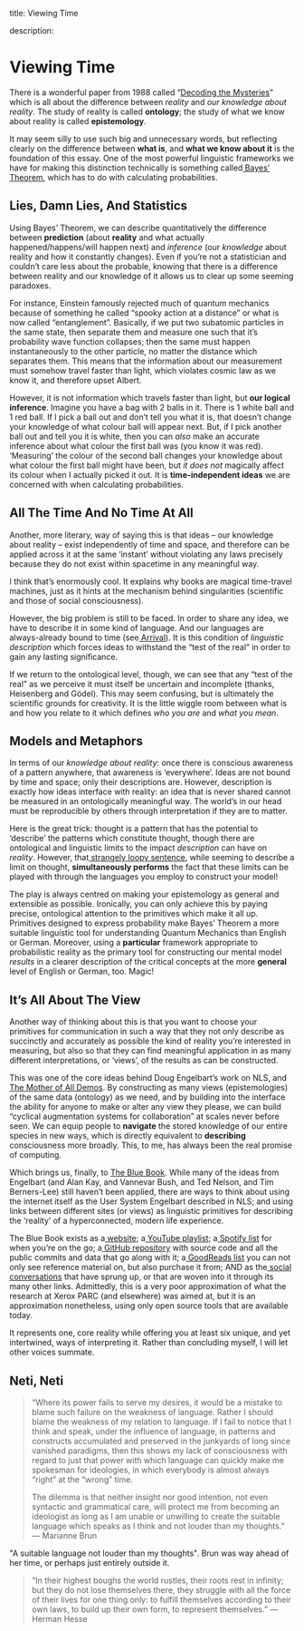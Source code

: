 title: Viewing Time

description:

# Viewing Time

There is a wonderful paper from 1988 called “[Decoding the Mysteries](https://bayes.wustl.edu/etj/articles/cmystery.pdf)” which is all about the difference between _reality_ and _our knowledge about reality_. The study of reality is called **ontology**; the study of what we know about reality is called **epistemology**.

It may seem silly to use such big and unnecessary words, but reflecting clearly on the difference between **what is**, and **what we know about it** is the foundation of this essay. One of the most powerful linguistic frameworks we have for making this distinction technically is something called[ Bayes’ Theorem](https://en.wikipedia.org/wiki/Bayes%27_theorem), which has to do with calculating probabilities.


## Lies, Damn Lies, And Statistics

Using Bayes’ Theorem, we can describe quantitatively the difference between **prediction** (about **reality** and what actually happened/happens/will happen next) and _inference_ (our _knowledge_ about reality and how it constantly changes). Even if you’re not a statistician and couldn’t care less about the probable, knowing that there is a difference between reality and our knowledge of it allows us to clear up some seeming paradoxes.

For instance, Einstein famously rejected much of quantum mechanics because of something he called “spooky action at a distance” or what is now called “entanglement”. Basically, if we put two subatomic particles in the same state, then separate them and measure one such that it’s probability wave function collapses; then the same must happen instantaneously to the other particle, no matter the distance which separates them. This means that the information about our measurement must somehow travel faster than light, which violates cosmic law as we know it, and therefore upset Albert. 

However, it is not information which travels faster than light, but **our logical inference**. Imagine you have a bag with 2 balls in it. There is 1 white ball and 1 red ball. If I pick a ball out and don’t tell you what it is, that doesn’t change your knowledge of what colour ball will appear next. But, if I pick another ball out and tell you it is white, then you can _also_ make an accurate inference about what colour the first ball was (you know it was red). ‘Measuring’ the colour of the second ball changes your knowledge about what colour the first ball might have been, but _it does not_ magically affect its colour when I actually picked it out. It is **time-independent ideas** we are concerned with when calculating probabilities.


## All The Time And No Time At All

Another, more literary, way of saying this is that ideas – our knowledge about reality – exist independently of time and space, and therefore can be applied across it at the same ‘instant’ without violating any laws precisely because they do not exist within spacetime in any meaningful way.

I think that’s enormously cool. It explains why books are magical time-travel machines, just as it hints at the mechanism behind singularities (scientific and those of social consciousness). 

However, the big problem is still to be faced. In order to share any idea, we have to describe it in some kind of language. And our languages are always-already bound to time (see[ Arrival](https://www.youtube.com/watch?v=2ZpPMuvoaok)). It is this condition of _linguistic description_ which forces ideas to withstand the “test of the real” in order to gain any lasting significance.

If we return to the ontological level, though, we can see that any “test of the real” as we perceive it must itself be uncertain and incomplete (thanks, Heisenberg and Gödel). This may seem confusing, but is ultimately the scientific grounds for creativity. It is the little wiggle room between what is and how you relate to it which defines _who you are_ and _what you mean_.


## Models and Metaphors

In terms of our _knowledge about reality_: once there is conscious awareness of a pattern anywhere, that awareness is ‘everywhere’. Ideas are not bound by time and space; only their descriptions are. However, description is exactly how ideas interface with reality: an idea that is never shared cannot be measured in an ontologically meaningful way. The world’s in our head must be reproducible by others through interpretation if they are to matter. 

Here is the great trick: thought is a pattern that has the potential to ‘describe’ the patterns which constitute thought, though there are ontological and linguistic limits to the impact _description_ can have on _reality_. However, that[ strangely loopy sentence](https://www.youtube.com/watch?v=n8m7lFQ3njk), while seeming to describe a limit on thought, **simultaneously performs** the fact that these limits can be played with through the languages you employ to construct your model!

The play is always centred on making your epistemology as general and extensible as possible. Ironically, you can only achieve this by paying precise, ontological attention to the primitives which make it all up. Primitives designed to express probability make Bayes’ Theorem a more suitable linguistic tool for understanding Quantum Mechanics than English or German. Moreover, using a **particular** framework appropriate to probabilistic reality as the primary tool for constructing our mental model _results_ in a clearer description of the critical concepts at the more **general** level of English or German, too. Magic!


## It’s All About The View

Another way of thinking about this is that you want to choose your primitives for communication in such a way that they not only describe as succinctly and accurately as possible the kind of reality you’re interested in measuring, but also so that they can find meaningful application in as many different interpretations, or ‘views’, of the results as can be constructed. 

This was one of the core ideas behind Doug Engelbart’s work on NLS, and[ The Mother of All Demos](https://www.youtube.com/watch?v=yJDv-zdhzMY). By constructing as many views (epistemologies) of the same data (ontology) as we need, and by building into the interface the ability for anyone to make or alter any view they please, we can build “cyclical augmentation systems for collaboration” at scales never before seen. We can equip people to **navigate** the stored knowledge of our entire species in new ways, which is directly equivalent to **describing** consciousness more broadly. This, to me, has always been the real promise of computing.

Which brings us, finally, to [The Blue Book](https://thebluebook.co.za). While many of the ideas from Engelbart (and Alan Kay, and Vannevar Bush, and Ted Nelson, and Tim Berners-Lee) still haven’t been applied, there are ways to think about using the internet itself as the User System Engelbart described in NLS; and using links between different sites (or views) as linguistic primitives for describing the ‘reality’ of a hyperconnected, modern life experience.

The Blue Book exists as a[ website](https://thebluebook.co.za); a[ YouTube playlist](https://www.youtube.com/playlist?list=PL5ClmaG2tnPNgqWDBGCWAQxD0sYpbfPRK); a[ Spotify list](https://open.spotify.com/user/bc4op38um5wsevesslb315j64/playlist/1QgHaZK5j3vISmy338wgKb?si=y1pyj0TaQBSSC1MBS96oAw) for when you’re on the go; a[ GitHub repository](https://github.com/andytudhope/thebluebook) with source code and all the public commits and data that go along with it; a[ GoodReads list](https://www.goodreads.com/review/list/98176865-andy-tudhope?utf8=%E2%9C%93&shelf=the-blue-book&utf8=%E2%9C%93&title=andy-tudhope&sort=date_pub&order=d&per_page=70) you can not only see reference material on, but also purchase it from; AND as the[ social conversations](https://twitter.com/cryptowanderer/status/1151778816416768003) that have sprung up, or that are woven into it through its many other links. Admittedly, this is a very poor approximation of what the research at Xerox PARC (and elsewhere) was aimed at, but it is an approximation nonetheless, using only open source tools that are available today.

It represents one, core reality while offering you at least six unique, and yet intertwined, ways of interpreting it. Rather than concluding myself, I will let other voices summate.


## Neti, Neti

> “Where its power fails to serve my desires, it would be a mistake to blame such failure on the weakness of language. Rather I should blame the weakness of my relation to language. If I fail to notice that I think and speak, under the influence of language, in patterns and constructs accumulated and preserved in the junkyards of long since vanished paradigms, then this shows my lack of consciousness with regard to just that power with which language can quickly make me spokesman for ideologies, in which everybody is almost always “right” at the “wrong” time.
> 
> The dilemma is that neither insight nor good intention, not even syntactic and grammatical care, will protect me from becoming an ideologist as long as I am unable or unwilling to create the suitable language which speaks as I think and not louder than my thoughts.” — Marianne Brun

"A suitable language not louder than my thoughts". Brun was way ahead of her time, or perhaps just entirely outside it.

> “In their highest boughs the world rustles, their roots rest in infinity; but they do not lose themselves there, they struggle with all the force of their lives for one thing only: to fulfill themselves according to their own laws, to build up their own form, to represent themselves.” — Herman Hesse
